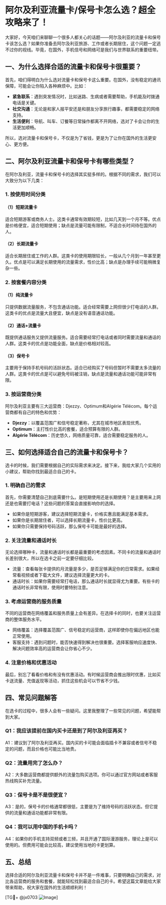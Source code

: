 # 阿尔及利亚流量卡/保号卡怎么选？超全攻略来了！

大家好，今天咱们来聊聊一个很多人都关心的话题——阿尔及利亚的流量卡和保号卡该怎么选？如果你准备去阿尔及利亚旅游、工作或者长期居住，这个问题一定逃不过你的视线。毕竟，在国外，手机信号和网络可是我们与世界联系的重要纽带。

## 一、为什么选择合适的流量卡和保号卡很重要？

首先，咱们得明白为什么选对流量卡和保号卡这么重要。在国外，没有稳定的通讯保障，可能会让你陷入各种麻烦中。比如：

- **紧急联系**：遇到突发情况时，比如迷路、生病或者需要帮助，手机能及时拨通电话是关键。
- **社交沟通**：无论是和家人报平安还是和朋友分享旅行趣事，都需要稳定的网络支持。
- **生活便利**：导航、叫车、订餐等日常操作都离不开网络，选对了卡会让你的生活更加顺畅。

所以，选对流量卡和保号卡，不仅是为了省钱，更是为了让你在国外的生活更安心、更方便。

## 二、阿尔及利亚流量卡和保号卡有哪些类型？

在阿尔及利亚，流量卡和保号卡的选择其实挺多样的。根据不同的需求，我们可以大致分为以下几类：

### 1. 按使用时间分类

#### （1）短期流量卡
适合短期游客或商务人士。这类卡通常有效期较短，比如几天到一个月不等。优点是价格便宜，适合短期使用；缺点是流量可能有限制，不适合长时间待在国外的人。

#### （2）长期流量卡
适合长期居住或工作的人群。这类卡的使用期限较长，一般从几个月到一年甚至更久。优点是可以满足长期使用的流量需求，性价比高；缺点是办理手续可能稍微复杂一些。

### 2. 按套餐内容分类

#### （1）纯流量卡
只提供数据流量服务，不包含通话功能。适合经常需要上网但很少打电话的人群。这类卡的优点是流量大且便宜，缺点是没有语音通话功能。

#### （2）通话+流量卡
既提供通话服务又提供流量服务。适合需要经常打电话或者同时需要流量和通话的人群。这类卡的优点是功能全面，缺点是价格相对较高。

#### （3）保号卡
主要用于保持手机号码的活跃状态。适合已经购买了号码但暂时不需要太多流量的人群。这类卡的优点是可以避免号码被注销，缺点是流量和通话功能可能非常有限。

### 3. 按运营商分类

阿尔及利亚主要有三大运营商：Djezzy、Optimum和Algérie Télécom。每个运营商都有自己的特色和优势：

- **Djezzy**：以覆盖范围广和信号稳定著称，尤其在城市地区表现优秀。
- **Optimum**：主打性价比高的套餐，适合预算有限的人群。
- **Algérie Télécom**：历史悠久，网络质量可靠，适合需要稳定服务的人。

## 三、如何选择适合自己的流量卡和保号卡？

选卡的时候，我们需要根据自己的实际需求来决定。接下来，我给大家几个实用的小建议，帮助你找到最适合自己的卡。

### 1. 明确自己的需求

首先，你需要清楚自己到底需要什么。是短期使用还是长期使用？是主要用来上网还是也需要打电话？这些问题的答案会直接影响你的选择。

- 如果你是短期游客，建议选择短期流量卡，价格实惠且能满足基本需求。
- 如果你是长期居住者，可以选择长期流量卡，性价比更高。
- 如果你只需要保持号码活跃，那么保号卡可能是最好的选择。

### 2. 关注流量和通话时长

无论选择哪种卡，流量和通话时长都是最重要的考虑因素。不同卡的流量和通话时长差别很大，所以在选卡之前一定要仔细比较。

- 流量：查看每张卡提供的月流量是多少，是否足够满足你的日常需求。如果经常看视频或者下载大文件，建议选择流量更大的卡。
- 通话时长：如果你需要经常打电话，那么通话时长就显得尤为重要。有些卡的通话时长非常有限，使用时要特别注意。

### 3. 考虑运营商的服务质量

不同的运营商在网络覆盖和服务质量上会有差异。在选择卡的同时，也要关注运营商的整体服务水平。

- 网络覆盖：选择覆盖范围广、信号稳定的运营商，这样即使你在偏远地区也能正常使用。
- 客服支持：遇到问题时，能否快速得到解决也很重要。选择客服响应速度快、解决问题效率高的运营商会让你省心不少。

### 4. 注意价格和优惠活动

最后，别忘了看看价格和有没有优惠活动。有时候运营商会推出限时优惠，比如买卡送流量、充值返现等活动，抓住这些机会可以节省不少钱。

## 四、常见问题解答

在选卡的过程中，很多人会有一些疑问。这里我整理了一些常见的问题，希望能帮到大家。

### Q1：我应该提前在国内买卡还是到了阿尔及利亚再买？
A1：建议到了阿尔及利亚再买。国内买的卡可能会面临插卡不兼容或者信号不稳定的问题，而且价格也可能比当地贵。

### Q2：流量用完了怎么办？
A2：大多数运营商都提供额外的流量包购买选项。你可以通过官方网站或者客服热线购买补充流量。

### Q3：保号卡是不是很便宜？
A3：是的，保号卡的价格通常都很低，主要是为了维持号码的活跃状态。但它提供的流量和通话功能都非常有限。

### Q4：我可以用中国的手机卡吗？
A4：如果你的手机支持双频或者三频，并且开通了国际漫游服务，理论上是可以使用的。但费用可能会比较高，建议使用当地的卡更划算。

## 五、总结

选择合适的阿尔及利亚流量卡和保号卡并不是一件难事，只要明确自己的需求，对比各运营商的服务和套餐，就能轻松找到最适合自己的卡。希望这篇文章能给大家带来帮助，祝大家在国外的生活顺顺利利！

[TG💪+ @jx0703 ![Image](https://github.com/user-attachments/assets/dbca1d08-cadb-493c-b0ec-ad6f7a83f270)]